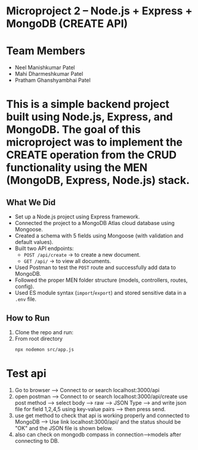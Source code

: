 # Microproject 2 – Node.js + Express + MongoDB (CREATE API)

# Team Members
- Neel Manishkumar Patel
- Mahi Dharmeshkumar Patel
- Pratham Ghanshyambhai Patel

# This is a simple backend project built using Node.js, Express, and MongoDB. The goal of this microproject was to implement the **CREATE** operation from the CRUD functionality using the MEN (MongoDB, Express, Node.js) stack.

## What We Did

- Set up a Node.js project using Express framework.
- Connected the project to a MongoDB Atlas cloud database using Mongoose.
- Created a schema with 5 fields using Mongoose (with validation and default values).
- Built two API endpoints:
  - `POST /api/create` → to create a new document.
  - `GET /api/` → to view all documents.
- Used Postman to test the `POST` route and successfully add data to MongoDB.
- Followed the proper MEN folder structure (models, controllers, routes, config).
- Used ES module syntax (`import`/`export`) and stored sensitive data in a `.env` file.

## How to Run

1. Clone the repo and run:
2. From root directory
   ```bash
   npx nodemon src/app.js

# Test api
1. Go to browser --> Connect to or search localhost:3000/api
2. open postman --> Connect to or search localhost:3000/api/create
   use post method --> select body --> raw --> JSON Type --> and write json file for field 1,2,4,5 using key-value pairs --> then press send.
3. use get method to check that api is working properly and connected to MongoDB --> Use link localhost:3000/api/ and the status should be "OK" and the JSON file is shown below.
4. also can check on mongodb compass in connection-->models after connecting to DB.
   
